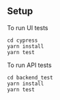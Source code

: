 ## Setup

To run UI tests
```
cd cypress
yarn install
yarn test
```

To run API tests

```
cd backend_test
yarn install
yarn test
```
